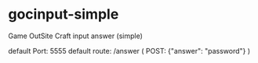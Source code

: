 # gocinput-simple
Game OutSite Craft input answer (simple)

default Port: 5555
default route: /answer ( POST: {"answer": "password"} )
